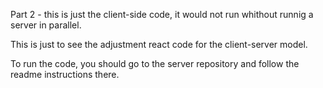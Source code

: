 Part 2 - this is just the client-side code, it would not run whithout runnig a server in parallel. 

This is just to see the adjustment react code for the client-server model.

To run the code, you should go to the server repository and follow the readme instructions there.
